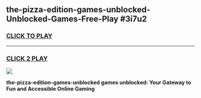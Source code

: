 
## the-pizza-edition-games-unblocked-Unblocked-Games-Free-Play #3i7u2
<h3>
<a href="https://us.freeplayer.one?title=the-pizza-edition-games-unblocked&ref=9M">CLICK TO PLAY</a></h3>
<hr>

<h3>
<a href="https://us.freeplayer.one?title=the-pizza-edition-games-unblocked&ref=9M">CLICK 2 PLAY</a>
  
</h3>

<a href="https://us.freeplayer.one?title=the-pizza-edition-games-unblocked&ref=9M"><img src="https://clearcache.store/games.png"></a>


**the-pizza-edition-games-unblocked games unblocked: Your Gateway to Fun and Accessible Online Gaming**
